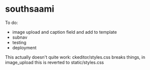 # southsaami

To do:
- image upload and caption field and add to template
- subnav
- testing
- deployment

This actually doesn't quite work: ckeditor/styles.css breaks things, in image_upload this is reverted to static/styles.css
